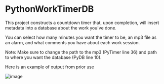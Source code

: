 # PythonWorkTimerDB

This project constructs a countdown timer that, upon completion, will insert metadata into a database about the work you've done.

You can select how many minutes you want the timer to be, an mp3 file as an alarm, and what comments you have about each work session.

Note:
Make sure to change the path to the mp3 (PyTimer line 36) and path to where you want the database (PyDB line 10).


Here is an example of output from prior use


![image](https://user-images.githubusercontent.com/55502725/137532908-009ee5ac-061d-4442-abb9-587dbf7f02d4.png)
